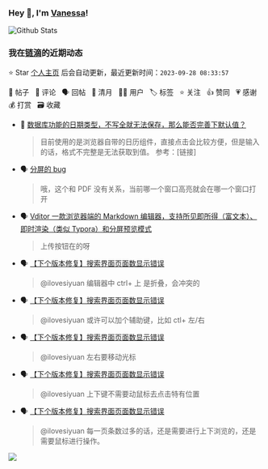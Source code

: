 ### Hey 👋, I'm [Vanessa](http://vanessa.b3log.org/)!

![Github Stats](https://github-readme-stats.vercel.app/api?username=Vanessa219&show_icons=true)

<!--events start -->

### 我在[链滴](https://ld246.com)的近期动态

⭐️ Star [个人主页](https://github.com/Vanessa219/Vanessa219) 后会自动更新，最近更新时间：`2023-09-28 08:33:57`

📝 帖子 &nbsp; 💬 评论 &nbsp; 🗣 回帖 &nbsp; 🌙 清月 &nbsp; 👨‍💻 用户 &nbsp; 🏷️ 标签 &nbsp; ⭐️ 关注 &nbsp; 👍 赞同 &nbsp; 💗 感谢 &nbsp; 💰 打赏 &nbsp; 🗃 收藏

* 💬 [数据库功能的日期类型，不写全就无法保存，那么能否完善下默认值？](https://ld246.com/article/1695784113753/comment/1695786233790#comments)

  > 目前使用的是浏览器自带的日历组件，直接点击会比较方便，但是输入的话，格式不完整是无法获取到值。 参考：[链接]
* 🗣 [分屏的 bug](https://ld246.com/article/1694673726377/comment/1695716944363#comments)

  > 哦，这个和 PDF 没有关系，当前哪一个窗口高亮就会在哪一个窗口打开
* 🗣 [Vditor 一款浏览器端的 Markdown 编辑器，支持所见即所得（富文本）、即时渲染（类似 Typora）和分屏预览模式](https://ld246.com/article/1549638745630/comment/1695722540079#comments)

  > 上传按钮在的呀
* 🗣 [【下个版本修复】搜索界面页面数显示错误](https://ld246.com/article/1695205118504/comment/1695524300517#comments)

  > @ilovesiyuan 编辑器中 ctrl+ 上 是折叠，会冲突的
* 🗣 [【下个版本修复】搜索界面页面数显示错误](https://ld246.com/article/1695205118504/comment/1695524300517#comments)

  > @ilovesiyuan 或许可以加个辅助键，比如 ctl+ 左/右
* 🗣 [【下个版本修复】搜索界面页面数显示错误](https://ld246.com/article/1695205118504/comment/1695524300517#comments)

  > @ilovesiyuan 左右要移动光标
* 🗣 [【下个版本修复】搜索界面页面数显示错误](https://ld246.com/article/1695205118504/comment/1695524300517#comments)

  > @ilovesiyuan 上下键不需要动鼠标去点击特有位置
* 🗣 [【下个版本修复】搜索界面页面数显示错误](https://ld246.com/article/1695205118504/comment/1695524300517#comments)

  > @ilovesiyuan 每一页条数过多的话，还是需要进行上下浏览的，还是需要鼠标进行操作。


<!--events end -->

<a title="Hits" target="_blank" href="https://github.com/Vanessa219/Vanessa219"><img src="https://hits.b3log.org/Vanessa219/Vanessa219.svg"></a>
